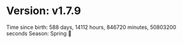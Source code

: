 # Version: v1.7.9
Time since birth: 588 days, 14112 hours, 846720 minutes, 50803200 seconds
Season: Spring 🌸

